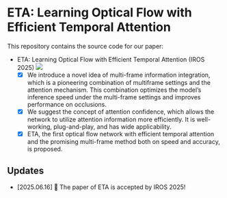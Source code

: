 [//]: # (@File: README.md)

[//]: # (@Project: ETA)

[//]: # (@Author : wangbo)

[//]: # (@Time : 2025.06.16)

# ETA: Learning Optical Flow with Efficient Temporal Attention
This repository contains the source code for our paper:
- ETA: Learning Optical Flow with Efficient Temporal Attention (IROS 2025)
  ![](./asset/attention.png)
  - [x] We introduce a novel idea of multi-frame information integration, which is a pioneering combination of multiframe settings and the attention mechanism. This combination optimizes the model’s inference speed under the multi-frame settings and improves performance on occlusions. 
  - [x] We suggest the concept of attention confidence, which allows the network to utilize attention information more efficiently. It is well-working, plug-and-play, and has wide applicability. 
  - [x] ETA, the first optical flow network with efficient temporal attention and the promising multi-frame method both on speed and accuracy, is proposed. 
 
## Updates
- [2025.06.16] 📣 The paper of ETA is accepted by IROS 2025!
